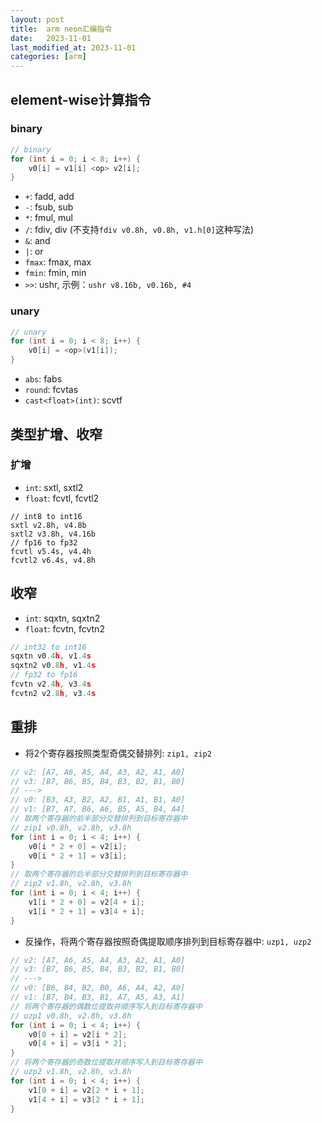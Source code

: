 ```yaml
---
layout: post
title:  arm neon汇编指令
date:   2023-11-01
last_modified_at: 2023-11-01
categories: [arm]
---
```


## element-wise计算指令
### binary
```c
// binary
for (int i = 0; i < 8; i++) {
    v0[i] = v1[i] <op> v2[i];
}
```

- `+`: fadd, add
- `-`: fsub, sub
- `*`: fmul, mul
- `/`: fdiv, div (不支持`fdiv v0.8h, v0.8h, v1.h[0]`这种写法)
- `&`: and
- `|`: or
- `fmax`: fmax, max
- `fmin`: fmin, min
- `>>`: ushr, 示例：`ushr v8.16b, v0.16b, #4`

### unary
```c
// unary
for (int i = 0; i < 8; i++) {
    v0[i] = <op>(v1[i]);
}
```

- `abs`: fabs
- `round`: fcvtas
- `cast<float>(int)`: scvtf

## 类型扩增、收窄
### 扩增
- `int`: sxtl, sxtl2
- `float`: fcvtl, fcvtl2
```
// int8 to int16
sxtl v2.8h, v4.8b
sxtl2 v3.8h, v4.16b
// fp16 to fp32
fcvtl v5.4s, v4.4h
fcvtl2 v6.4s, v4.8h
```
## 收窄
- `int`: sqxtn, sqxtn2
- `float`: fcvtn, fcvtn2
```c
// int32 to int16
sqxtn v0.4h, v1.4s
sqxtn2 v0.8h, v1.4s
// fp32 to fp16
fcvtn v2.4h, v3.4s
fcvtn2 v2.8h, v3.4s
```

## 重排
- 将2个寄存器按照类型奇偶交替排列: `zip1, zip2`
```c
// v2: [A7, A6, A5, A4, A3, A2, A1, A0]
// v3: [B7, B6, B5, B4, B3, B2, B1, B0]
// --->
// v0: [B3, A3, B2, A2, B1, A1, B1, A0]
// v1: [B7, A7, B6, A6, B5, A5, B4, A4]
// 取两个寄存器的前半部分交替排列到目标寄存器中
// zip1 v0.8h, v2.8h, v3.8h
for (int i = 0; i < 4; i++) {
    v0[i * 2 + 0] = v2[i];
    v0[i * 2 + 1] = v3[i];
}
// 取两个寄存器的后半部分交替排列到目标寄存器中
// zip2 v1.8h, v2.8h, v3.8h
for (int i = 0; i < 4; i++) {
    v1[i * 2 + 0] = v2[4 + i];
    v1[i * 2 + 1] = v3[4 + i];
}
```
- 反操作，将两个寄存器按照奇偶提取顺序排列到目标寄存器中: `uzp1, uzp2`
```c
// v2: [A7, A6, A5, A4, A3, A2, A1, A0]
// v3: [B7, B6, B5, B4, B3, B2, B1, B0]
// --->
// v0: [B6, B4, B2, B0, A6, A4, A2, A0]
// v1: [B7, B4, B3, B1, A7, A5, A3, A1]
// 将两个寄存器的偶数位提取并顺序写入到目标寄存器中
// uzp1 v0.8h, v2.8h, v3.8h
for (int i = 0; i < 4; i++) {
    v0[0 + i] = v2[i * 2];
    v0[4 + i] = v3[i * 2];
}
// 将两个寄存器的奇数位提取并顺序写入到目标寄存器中
// uzp2 v1.8h, v2.8h, v3.8h
for (int i = 0; i < 4; i++) {
    v1[0 + i] = v2[2 * i + 1];
    v1[4 + i] = v3[2 * i + 1];
}
```